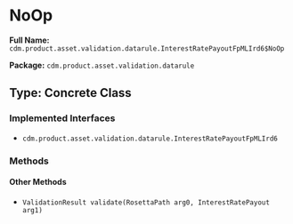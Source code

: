 # NoOp

**Full Name:** `cdm.product.asset.validation.datarule.InterestRatePayoutFpMLIrd6$NoOp`

**Package:** `cdm.product.asset.validation.datarule`

## Type: Concrete Class

### Implemented Interfaces

- `cdm.product.asset.validation.datarule.InterestRatePayoutFpMLIrd6`

### Methods

#### Other Methods

- `ValidationResult validate(RosettaPath arg0, InterestRatePayout arg1)`

